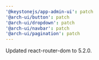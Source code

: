 ```yaml
---
'@keystonejs/app-admin-ui': patch
'@arch-ui/button': patch
'@arch-ui/dropdown': patch
'@arch-ui/navbar': patch
'@arch-ui/pagination': patch
---
```


Updated react-router-dom to 5.2.0.
